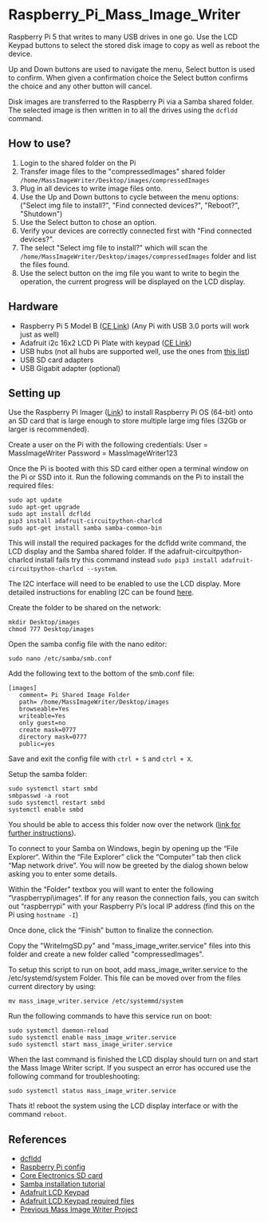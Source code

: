 # Raspberry_Pi_Mass_Image_Writer
Raspberry Pi 5 that writes to many USB drives in one go. Use the LCD Keypad buttons to select the stored disk image to copy as well as reboot the device. 

Up and Down buttons are used to navigate the menu, Select button is used to confirm. When given a confirmation choice the Select button confirms the choice and any other button will cancel.

Disk images are transferred to the Raspberry Pi via a Samba shared folder. The selected image is then written in to all the drives using the ```dcfldd``` command.

## How to use?

1. Login to the shared folder on the Pi
2. Transfer image files to the "compressedImages" shared folder ```/home/MassImageWriter/Desktop/images/compressedImages```
3. Plug in all devices to write image files onto.
4. Use the Up and Down buttons to cycle between the menu options: ("Select img file to install?", "Find connected devices?", "Reboot?", "Shutdown")
5. Use the Select button to chose an option.
6. Verify your devices are correctly connected first with "Find connected devices?".
7. The select "Select img file to install?" which will scan the ```/home/MassImageWriter/Desktop/images/compressedImages``` folder and list the files found.
8. Use the select button on the img file you want to write to begin the operation, the current progress will be displayed on the LCD display.

## Hardware

- Raspberry Pi 5 Model B ([CE Link](https://core-electronics.com.au/raspberry-pi-5-model-b-4gb.html)) (Any Pi with USB 3.0 ports will work just as well)
- Adafruit i2c 16x2 LCD Pi Plate with keypad ([CE Link](https://core-electronics.com.au/adafruit-blue-white-16x2-lcd-keypad-kit-for-raspberry-pi.html))
- USB hubs (not all hubs are supported well, use the ones from [this list](https://elinux.org/RPi_Powered_USB_Hubs))
- USB SD card adapters
- USB Gigabit adapter (optional)

## Setting up

Use the Raspberry Pi Imager ([Link](https://www.raspberrypi.com/software/)) to install Raspberry Pi OS (64-bit) onto an SD card that is large enough to store multiple large img files (32Gb or larger is recommended).

Create a user on the Pi with the following credentials:
  User = MassImageWriter
  Password = MassImageWriter123

Once the Pi is booted with this SD card either open a terminal window on the Pi or SSD into it. Run the following commands on the Pi to install the required files:

    sudo apt update
    sudo apt-get upgrade
    sudo apt install dcfldd
    pip3 install adafruit-circuitpython-charlcd
    sudo apt-get install samba samba-common-bin

This will install the required packages for the dcfldd write command, the LCD display and the Samba shared folder. If the adafruit-circuitpython-charlcd install fails try this command instead ```sudo pip3 install adafruit-circuitpython-charlcd --system```.

The I2C interface will need to be enabled to use the LCD display. More detailed instructions for enabling I2C can be found [here](https://www.raspberrypi-spy.co.uk/2014/11/enabling-the-i2c-interface-on-the-raspberry-pi/).

Create the folder to be shared on the network:

    mkdir Desktop/images
    chmod 777 Desktop/images

Open the samba config file with the nano editor:

    sudo nano /etc/samba/smb.conf

Add the following text to the bottom of the smb.conf file:

    [images]
       comment= Pi Shared Image Folder
       path= /home/MassImageWriter/Desktop/images
       browseable=Yes
       writeable=Yes
       only guest=no
       create mask=0777
       directory mask=0777
       public=yes

Save and exit the config file with ```ctrl + S``` and ```ctrl + X```.

Setup the samba folder:

    sudo systemctl start smbd
    smbpasswd -a root
    sudo systemctl restart smbd
    systemctl enable smbd

You should be able to access this folder now over the network ([link for further instructions](https://pimylifeup.com/raspberry-pi-samba/)). 

To connect to your Samba on Windows, begin by opening up the “File Explorer“. Within the “File Explorer” click the “Computer” tab then click “Map network drive”. You will now be greeted by the dialog shown below asking you to enter some details.

Within the “Folder” textbox you will want to enter the following “\\raspberrypi\images“. If for any reason the connection fails, you can switch out “raspberrypi” with your Raspberry Pi’s local IP address (find this on the Pi using ```hostname -I```)

Once done, click the “Finish” button to finalize the connection.

Copy the "WriteImgSD.py" and "mass_image_writer.service" files into this folder and create a new folder called "compressedImages".

To setup this script to run on boot, add mass_image_writer.service to the /etc/systemd/system Folder. This file can be moved over from the files current directory by using:

    mv mass_image_writer.service /etc/systemmd/system

Run the following commands to have this service run on boot:

    sudo systemctl daemon-reload
    sudo systemctl enable mass_image_writer.service
    sudo systemctl start mass_image_writer.service

When the last command is finished the LCD display should turn on and start the Mass Image Writer script. If you suspect an error has occured use the following command for troubleshooting:

    sudo systemctl status mass_image_writer.service

Thats it! reboot the system using the LCD display interface or with the command ```reboot```.

## References

- [dcfldd](https://dcfldd.sourceforge.net/)
- [Raspberry Pi config](https://www.raspberrypi.com/documentation/computers/configuration.html)
- [Core Electronics SD card](https://core-electronics.com.au/16gb-microsd-card-with-noobs-for-all-raspberry-pi-boards.html)
- [Samba installation tutorial](https://pimylifeup.com/raspberry-pi-samba/)
- [Adafruit LCD Keypad](https://learn.adafruit.com/adafruit-16x2-character-lcd-plus-keypad-for-raspberry-pi/python-usage)
- [Adafruit LCD Keypad required files](https://github.com/adafruit/Adafruit_CircuitPython_CharLCD/blob/main/adafruit_character_lcd/character_lcd_rgb_i2c.py)
- [Previous Mass Image Writer Project](https://github.com/CoreElectronics/rpi-mass-image-writer)
